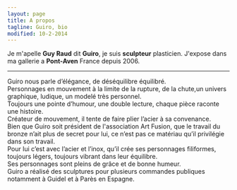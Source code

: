 ```yaml
---
layout: page
title: A propos
tagline: Guiro, bio
modified: 10-2-2014
---
```

Je m'apelle **Guy Raud** dit **Guiro**, je suis **sculpteur** plasticien. J'expose dans ma gallerie a **Pont-Aven** France depuis 2006.

---
Guiro nous parle d’élégance, de déséquilibre équilibré.  
Personnages en mouvement à la limite de la rupture, de la chute,un univers graphique, ludique, un modelé très personnel.  
Toujours une pointe d’humour, une double lecture, chaque pièce raconte une histoire.  
Créateur de mouvement, il tente de faire plier l’acier à sa convenance.  
Bien que Guiro soit président de l'association Art Fusion, que le travail du bronze n’ait plus de secret pour lui, ce n’est pas ce matériau qu’il privilégie dans son travail.  
Pour lui c’est avec l’acier et l’inox, qu’il crée ses personnages filiformes, toujours légers, toujours vibrant dans leur équilibre.  
Ses personnages sont pleins de grâce et de bonne humeur.  
Guiro a réalisé des sculptures pour plusieurs commandes publiques notamment à Guidel et à Parès en Espagne.
